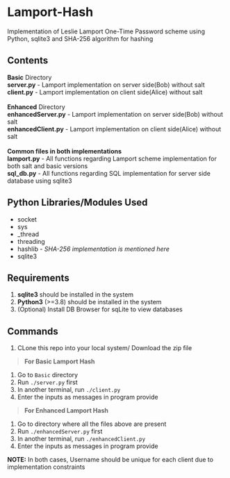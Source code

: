 # Lamport-Hash
Implementation of Leslie Lamport One-Time Password scheme using Python, sqlite3 and SHA-256 algorithm for hashing

## Contents
**Basic** Directory  
**server.py** - Lamport implementation on server side(Bob) without salt  
**client.py** - Lamport implementation on client side(Alice) without salt
<br>
<br>
**Enhanced** Directory  
**enhancedServer.py** - Lamport implementation on server side(Bob) without salt  
**enhancedClient.py** - Lamport implementation on client side(Alice) without salt 
<br>
<br>
**Common files in both implementations**  
**lamport.py** - All functions regarding Lamport scheme implementation for both salt and basic versions  
**sql_db.py** - All functions regarding SQL implementation for server side database using sqlite3 

## Python Libraries/Modules Used
- socket
- sys
- _thread
- threading
- hashlib - *SHA-256 implementation is mentioned here* 
- sqlite3
 
## Requirements
1. **sqlite3** should be installed in the system
2. **Python3** (>=3.8) should be installed in the system
3. (Optional) Install DB Browser for sqLite to view databases  
   
## Commands
1. CLone this repo into your local system/ Download the zip file
> **For Basic Lamport Hash**
 1. Go to `Basic` directory
 2. Run `./server.py` first
 3. In another terminal, run `./client.py`
 4. Enter the inputs as messages in program provide

> **For Enhanced Lamport Hash**
1. Go to directory where all the files above are present
2. Run `./enhancedServer.py` first
3. In another terminal, run `./enhancedClient.py`
4. Enter the inputs as messages in program provide

**NOTE:** In both cases, Username should be unique for each client due to implementation constraints
